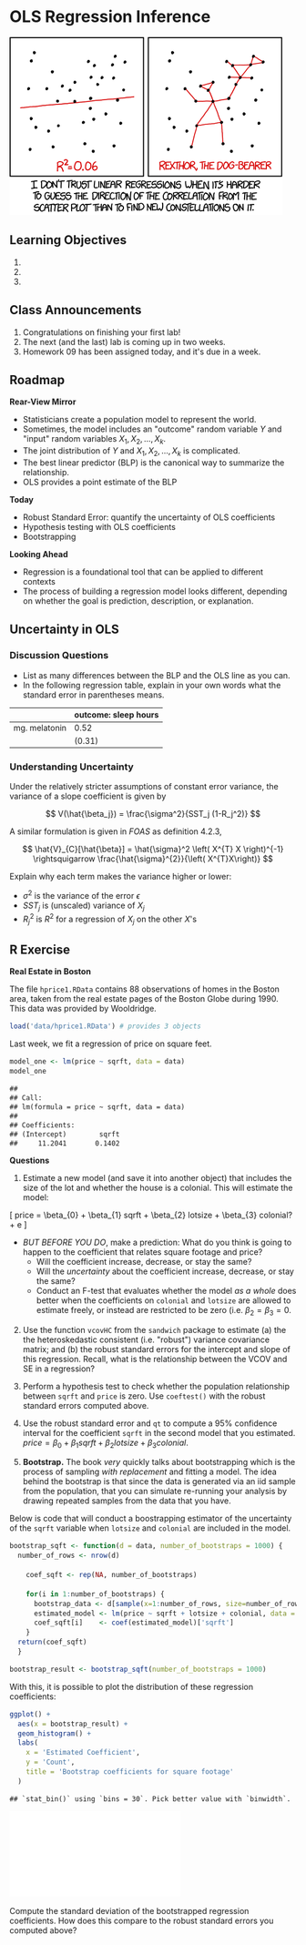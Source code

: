 

# OLS Regression Inference
![](images/linear_regression.png)

## Learning Objectives 

1. 
2. 
3. 

## Class Announcements

1. Congratulations on finishing your first lab!
2. The next (and the last) lab is coming up in two weeks. 
2. Homework 09 has been assigned today, and it's due in a week.

## Roadmap

**Rear-View Mirror**

- Statisticians create a population model to represent the world.
- Sometimes, the model includes an "outcome" random variable $Y$ and "input" random variables $X_1, X_2,...,X_k$.
- The joint distribution of $Y$ and $X_1, X_2,...,X_k$ is complicated.
- The best linear predictor (BLP) is the canonical way to summarize the relationship.
- OLS provides a point estimate of the BLP

**Today**

- Robust Standard Error: quantify the uncertainty of OLS coefficients
- Hypothesis testing with OLS coefficients
- Bootstrapping

**Looking Ahead**

- Regression is a foundational tool that can be applied to different contexts
- The process of building a regression model looks different, depending on whether the goal is prediction, description, or explanation.

## Uncertainty in OLS
### Discussion Questions

- List as many differences between the BLP and the OLS line as you can.
- In the following regression table, explain in your own words what the standard error in parentheses means.

|               | outcome: sleep hours |
|---------------|----------------------|
| mg. melatonin |    0.52              |
|               |   (0.31)             |
   

### Understanding Uncertainty

Under the relatively stricter assumptions of constant error variance, the variance of a slope coefficient is given by

$$
  V(\hat{\beta_j}) = \frac{\sigma^2}{SST_j (1-R_j^2)}
$$

A similar formulation is given in *FOAS* as definition 4.2.3, 

$$
  \hat{V}_{C}[\hat{\beta}] = \hat{\sigma}^2 \left( X^{T} X \right)^{-1} \rightsquigarrow \frac{\hat{\sigma}^{2}}{\left( X^{T}X\right)}
$$

Explain why each term makes the variance higher or lower:

- $\sigma^2$ is the variance of the error $\epsilon$
- $SST_j$ is (unscaled) variance of $X_j$
- $R_j^2$ is $R^2$ for a regression of $X_j$ on the other $X$'s

## R Exercise
**Real Estate in Boston** 

The file `hprice1.RData` contains 88 observations of homes in the Boston area, taken from the real estate pages of the Boston Globe during 1990.  This data was provided by Wooldridge.


```r
load('data/hprice1.RData') # provides 3 objects 
```

Last week, we fit a regression of price on square feet. 


```r
model_one <- lm(price ~ sqrft, data = data)
model_one
```

```
## 
## Call:
## lm(formula = price ~ sqrft, data = data)
## 
## Coefficients:
## (Intercept)        sqrft  
##     11.2041       0.1402
```

**Questions**

1. Estimate a new model (and save it into another object) that includes the size of the lot and whether the house is a colonial. This will estimate the model: 

\[ 
  price = \beta_{0} + \beta_{1} sqrft + \beta_{2} lotsize + \beta_{3} colonial? + e
\] 

- *BUT BEFORE YOU DO*, make a prediction: What do you think is going to happen to the coefficient that relates square footage and price? 
  - Will the coefficient increase, decrease, or stay the same? 
  - Will the *uncertainty* about the coefficient increase, decrease, or stay the same? 
  - Conduct an F-test that evaluates whether the model *as a whole* does better when the coefficients on `colonial` and `lotsize` are allowed to estimate freely, or instead are restricted to be zero (i.e. $\beta_{2} = \beta_{3} = 0$. 


2. Use the function `vcovHC` from the `sandwich` package to estimate (a) the the heteroskedastic consistent (i.e. "robust") variance covariance matrix; and (b) the robust standard errors for the intercept and slope of this regression. Recall, what is the relationship between the VCOV and SE in a regression? 



3. Perform a hypothesis test to check whether the population relationship between `sqrft` and `price` is zero. Use `coeftest()` with the robust standard errors computed above. 



4. Use the robust standard error and `qt` to compute a 95% confidence interval for the coefficient `sqrft` in the second model that you estimated. $price = \beta_{0} + \beta_{1} sqrft + \beta_{2} lotsize + \beta_{3} colonial$. 

5. **Bootstrap.** The book *very* quickly talks about bootstrapping which is the process of sampling *with replacement* and fitting a model. The idea behind the bootstrap is that since the data is generated via an iid sample from the population, that you can simulate re-running your analysis by drawing repeated samples from the data that you have. 

Below is code that will conduct a boostrapping estimator of the uncertainty of the `sqrft` variable when `lotsize` and `colonial` are included in the model. 


```r
bootstrap_sqft <- function(d = data, number_of_bootstraps = 1000) { 
  number_of_rows <- nrow(d)

    coef_sqft <- rep(NA, number_of_bootstraps)

    for(i in 1:number_of_bootstraps) { 
      bootstrap_data <- d[sample(x=1:number_of_rows, size=number_of_rows, replace=TRUE), ]  
      estimated_model <- lm(price ~ sqrft + lotsize + colonial, data = bootstrap_data)
      coef_sqft[i]    <- coef(estimated_model)['sqrft']
    }
  return(coef_sqft)
  }
```


```r
bootstrap_result <- bootstrap_sqft(number_of_bootstraps = 1000)
```

With this, it is possible to plot the distribution of these regression coefficients: 


```r
ggplot() + 
  aes(x = bootstrap_result) + 
  geom_histogram() + 
  labs(
    x = 'Estimated Coefficient', 
    y = 'Count', 
    title = 'Bootstrap coefficients for square footage'
  )
```

```
## `stat_bin()` using `bins = 30`. Pick better value with `binwidth`.
```

![](09-regression-inference_files/figure-latex/unnamed-chunk-6-1.pdf)<!-- --> 

Compute the standard deviation of the bootstrapped regression coefficients.  How does this compare to the robust standard errors you computed above?
